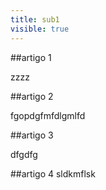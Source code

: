 ```yaml
---
title: sub1
visible: true
---
```


##artigo 1
 
 zzzz
 
##artigo 2

fgopdgfmfdlgmlfd

##artigo 3

dfgdfg

##artigo 4
sldkmflsk
